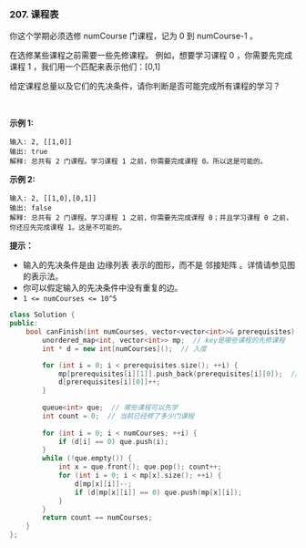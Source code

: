 ### 207. 课程表

你这个学期必须选修 numCourse 门课程，记为 0 到 numCourse-1 。

在选修某些课程之前需要一些先修课程。 例如，想要学习课程 0 ，你需要先完成课程 1 ，我们用一个匹配来表示他们：[0,1]

给定课程总量以及它们的先决条件，请你判断是否可能完成所有课程的学习？

 

**示例 1:**
```
输入: 2, [[1,0]] 
输出: true
解释: 总共有 2 门课程。学习课程 1 之前，你需要完成课程 0。所以这是可能的。
```
**示例 2:**
```
输入: 2, [[1,0],[0,1]]
输出: false
解释: 总共有 2 门课程。学习课程 1 之前，你需要先完成​课程 0；并且学习课程 0 之前，你还应先完成课程 1。这是不可能的。
```
**提示：**

* 输入的先决条件是由 边缘列表 表示的图形，而不是 邻接矩阵 。详情请参见图的表示法。
* 你可以假定输入的先决条件中没有重复的边。
* `1 <= numCourses <= 10^5`

```cpp
class Solution {
public:
    bool canFinish(int numCourses, vector<vector<int>>& prerequisites) {
        unordered_map<int, vector<int>> mp;  // key是哪些课程的先修课程
        int * d = new int[numCourses]();  // 入度

        for (int i = 0; i < prerequisites.size(); ++i) {
            mp[prerequisites[i][1]].push_back(prerequisites[i][0]);  // [0,1] 学0前先学1 1->0
            d[prerequisites[i][0]]++;
        }
        
        queue<int> que;  // 哪些课程可以先学
        int count = 0;  // 当前已经修了多少门课程
        
        for (int i = 0; i < numCourses; ++i) {
            if (d[i] == 0) que.push(i);
        }
        while (!que.empty()) {
            int x = que.front(); que.pop(); count++;
            for (int i = 0; i < mp[x].size(); ++i) {
                d[mp[x][i]]--;
                if (d[mp[x][i]] == 0) que.push(mp[x][i]);
            }
        }
        return count == numCourses;
    }
};
```

